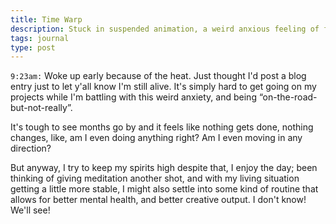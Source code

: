 ```yaml
---
title: Time Warp
description: Stuck in suspended animation, a weird anxious feeling of finally being able to do all the things I've been meaning to do
tags: journal
type: post
---
```


`9:23am:` Woke up early because of the heat. Just thought I'd post a blog entry just to let y'all know I'm still alive. It's simply hard to get going on my projects while I'm battling with this weird anxiety, and being “on-the-road-but-not-really”.

It's tough to see months go by and it feels like nothing gets done, nothing changes, like, am I even doing anything right? Am I even moving in any direction?

But anyway, I try to keep my spirits high despite that, I enjoy the day; been thinking of giving meditation another shot, and with my living situation getting a little more stable, I might also settle into some kind of routine that allows for better mental health, and better creative output. I don't know! We'll see!

